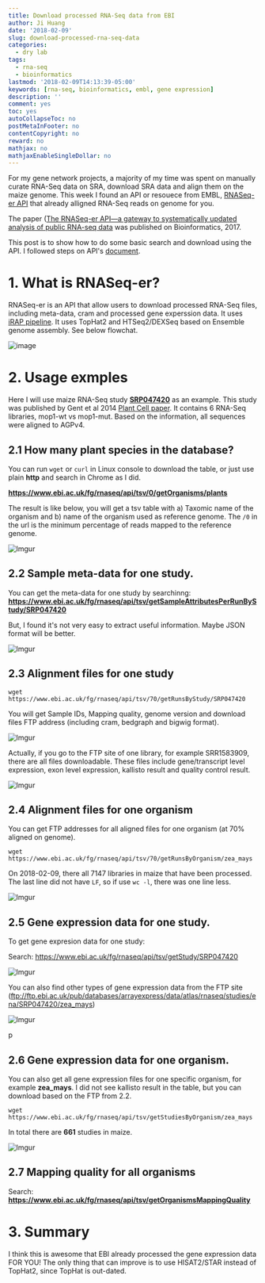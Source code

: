 ```yaml
---
title: Download processed RNA-Seq data from EBI 
author: Ji Huang
date: '2018-02-09'
slug: download-processed-rna-seq-data
categories:
  - dry lab
tags:
  - rna-seq
  - bioinformatics
lastmod: '2018-02-09T14:13:39-05:00'
keywords: [rna-seq, bioinformatics, embl, gene expression]
description: ''
comment: yes
toc: yes
autoCollapseToc: no
postMetaInFooter: no
contentCopyright: no
reward: no
mathjax: no
mathjaxEnableSingleDollar: no
---
```


For my gene network projects, a majority of my time was spent on manually curate RNA-Seq data on SRA, download SRA data and align them on the maize genome. This week I found an API or resouece from EMBL, [RNASeq-er API][1] that already alligned RNA-Seq reads on genome for you. 

The paper ([The RNASeq-er API—a gateway to systematically updated analysis of public RNA-seq data][5] was published on Bioinformatics, 2017.

This post is to show how to do some basic search and download using the API. I followed steps on API's [document][1].


# 1. What is RNASeq-er?

RNASeq-er is an API that allow users to download processed RNA-Seq files, including meta-data, cram and processed gene experssion data. It uses [iRAP pipeline][2]. It uses TopHat2 and HTSeq2/DEXSeq based on Ensemble genome assembly. See below flowchat.

![image](https://www.ebi.ac.uk/fg/rnaseq/api/resources/Figure2_iRAP.png)


# 2. Usage exmples

Here I will use maize RNA-Seq study **[SRP047420][4]** as an example. This study was published by Gent et al 2014 [Plant Cell paper][3]. It contains 6 RNA-Seq libraries, mop1-wt vs mop1-mut. Based on the information, all sequences were aligned to AGPv4.

## 2.1 How many plant species in the database?

You can run `wget` or `curl` in Linux console to download the table, or just use plain **http** and search in Chrome as I did.

**https://www.ebi.ac.uk/fg/rnaseq/api/tsv/0/getOrganisms/plants**

The result is like below, you will get a tsv table with a) Taxomic name of the organism and b) name of the organism used as reference genome. The `/0` in the url is the minimum percentage of reads mapped to the reference genome.

![Imgur](https://i.imgur.com/TGkpUe3.jpg)


## 2.2 Sample meta-data for one study.

You can get the meta-data for one study by searchinng: **https://www.ebi.ac.uk/fg/rnaseq/api/tsv/getSampleAttributesPerRunByStudy/SRP047420**

But, I found it's not very easy to extract useful information. Maybe JSON format will be better.

![Imgur](https://i.imgur.com/pJ5dAIa.jpg)


## 2.3 Alignment files for one study

```shell
wget https://www.ebi.ac.uk/fg/rnaseq/api/tsv/70/getRunsByStudy/SRP047420
```

You will get Sample IDs, Mapping quality, genome version and download files FTP address (including cram, bedgraph and bigwig format).

![Imgur](https://i.imgur.com/b1a5Mun.jpg)

Actually, if you go to the FTP site of one library, for example SRR1583909, there are all files downloadable. These files include gene/transcript level expression, exon level expression, kallisto result and quality control result.  

![Imgur](https://i.imgur.com/PzANi4K.jpg)


## 2.4 Alignment files for one organism

You can get FTP addresses for all aligned files for one organism (at 70% aligned on genome).

```shell
wget https://www.ebi.ac.uk/fg/rnaseq/api/tsv/70/getRunsByOrganism/zea_mays
```

On 2018-02-09, there all 7147 libraries in maize that have been processed. The last line did not have `LF`, so if use `wc -l`, there was one line less.

![Imgur](https://i.imgur.com/Ps4IP5N.jpg)


## 2.5 Gene expression data for one study.

To get gene expresion data for one study:

Search: https://www.ebi.ac.uk/fg/rnaseq/api/tsv/getStudy/SRP047420

![Imgur](https://i.imgur.com/yEOZX8o.jpg)

You can also find other types of gene expression data from the FTP site (ftp://ftp.ebi.ac.uk/pub/databases/arrayexpress/data/atlas/rnaseq/studies/ena/SRP047420/zea_mays)

![Imgur](https://i.imgur.com/fpqpNTW.jpg)

p
## 2.6 Gene expression data for one organism.

You can also get all gene expression files for one specific organism, for example **zea_mays**. I did not see kallisto result in the table, but you can download based on the FTP from 2.2.

```shell
wget https://www.ebi.ac.uk/fg/rnaseq/api/tsv/getStudiesByOrganism/zea_mays
```

In total there are **661** studies in maize.

![Imgur](https://i.imgur.com/twgnxpM.jpg)


## 2.7 Mapping quality for all organisms

Search: **https://www.ebi.ac.uk/fg/rnaseq/api/tsv/getOrganismsMappingQuality**


# 3. Summary

I think this is awesome that EBI already processed the gene expression data FOR YOU! The only thing that can improve is to use HISAT2/STAR instead of TopHat2, since TopHat is out-dated.








[1]:https://www.ebi.ac.uk/fg/rnaseq/api/index.html#IntroductionRNA-seqAnalysisAPI
[2]:https://github.com/nunofonseca/irap
[3]:http://www.plantcell.org/content/26/12/4903
[4]:https://trace.ncbi.nlm.nih.gov/Traces/study/?acc=SRP047420
[5]:https://academic.oup.com/bioinformatics/article/33/14/2218/3078600